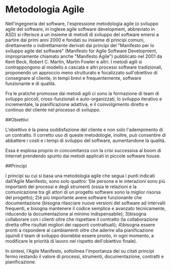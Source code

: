 # Metodologia Agile

Nell'ingegneria del software, l'espressione metodologia agile (o sviluppo agile del software, in inglese agile software development,
abbreviato in ASD) si riferisce a un insieme di metodi di sviluppo del software emersi a partire dai primi anni 2000 e fondati
su insieme di principi comuni, direttamente o indirettamente derivati dai princìpi del "Manifesto per lo sviluppo agile del software"
(Manifesto for Agile Software Development, impropriamente chiamato anche "Manifesto Agile") pubblicato nel 2001 da Kent Beck, Robert C.
Martin, Martin Fowler e altri.
I metodi agili si contrappongono al modello a cascata e altri processi software tradizionali, proponendo un approccio meno strutturato
e focalizzato sull'obiettivo di consegnare al cliente, in tempi brevi e frequentemente, software funzionante e di qualità.

Fra le pratiche promosse dai metodi agili ci sono la formazione di team di sviluppo piccoli, cross-funzionali e auto-organizzati,
lo sviluppo iterativo e incrementale, la pianificazione adattiva, e il coinvolgimento diretto e continuo del cliente nel processo di 
sviluppo.

##Obiettivi

L'obiettivo è la piena soddisfazione del cliente e non solo l'adempimento di un contratto. Il corretto uso di queste metodologie, 
inoltre, può consentire di abbattere i costi e i tempi di sviluppo del software, aumentandone la qualità.

Essa è esplosa proprio in concomitanza con la crisi successiva al boom di Internet prendendo spunto dai metodi applicati in piccole
software house.

##Principi

I principi su cui si basa una metodologia agile che segua i punti indicati dall'Agile Manifesto, sono solo quattro:
1)le persone e le interazioni sono più importanti dei processi e degli strumenti (ossia le relazioni e la comunicazione tra gli attori
di un progetto software sono la miglior risorsa del progetto);
2)è più importante avere software funzionante che documentazione (bisogna rilasciare nuove versioni del software ad intervalli frequenti,
e bisogna mantenere il codice semplice e avanzato tecnicamente, riducendo la documentazione al minimo indispensabile);
3)bisogna collaborare con i clienti oltre che rispettare il contratto (la collaborazione diretta offre risultati migliori dei rapporti
contrattuali);
4)bisogna essere pronti a rispondere ai cambiamenti oltre che aderire alla pianificazione (quindi il team di sviluppo dovrebbe essere 
pronto, in ogni momento, a modificare le priorità di lavoro nel rispetto dell'obiettivo finale).

In sintesi, l'Agile Manifesto, sottolinea l'importanza dei su citati principi fermo restando il valore di processi, strumenti, 
documentazione, contratti e pianificazione.


